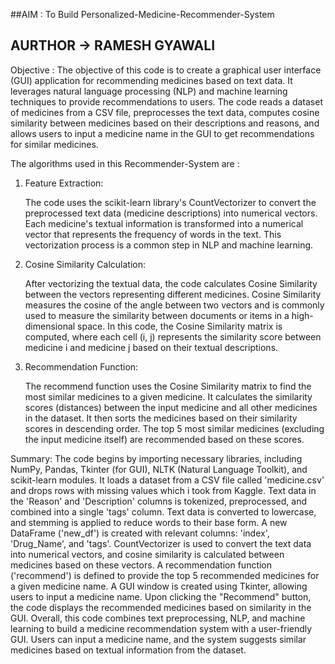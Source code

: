 ##AIM : To Build Personalized-Medicine-Recommender-System
## AURTHOR -> RAMESH GYAWALI

Objective :
    The objective of this code is to create a graphical user interface (GUI) application for recommending medicines based on text data. It leverages natural 
    language processing (NLP) and machine learning techniques to provide recommendations to users. The code reads a dataset of medicines from a CSV file, 
    preprocesses the text data, computes cosine similarity between medicines based on their descriptions and reasons, and allows users to input a medicine name in 
    the GUI to get recommendations for similar medicines.

    
The algorithms used in this Recommender-System are :
1. Feature Extraction:

     The code uses the scikit-learn library's CountVectorizer to convert the preprocessed text data (medicine descriptions) into numerical vectors.
     Each medicine's textual information is transformed into a numerical vector that represents the frequency of words in the text. This vectorization process is a 
     common step in NLP and machine learning.
2. Cosine Similarity Calculation:

     After vectorizing the textual data, the code calculates Cosine Similarity between the vectors representing different medicines.
     Cosine Similarity measures the cosine of the angle between two vectors and is commonly used to measure the similarity between documents or items in a high- 
     dimensional space.
     In this code, the Cosine Similarity matrix is computed, where each cell (i, j) represents the similarity score between medicine i and medicine j based on 
     their 
     textual descriptions.
3. Recommendation Function:

     The recommend function uses the Cosine Similarity matrix to find the most similar medicines to a given medicine.
     It calculates the similarity scores (distances) between the input medicine and all other medicines in the dataset.
     It then sorts the medicines based on their similarity scores in descending order.
     The top 5 most similar medicines (excluding the input medicine itself) are recommended based on these scores.

Summary:
    The code begins by importing necessary libraries, including NumPy, Pandas, Tkinter (for GUI), NLTK (Natural Language Toolkit), and scikit-learn modules.
    It loads a dataset from a CSV file called 'medicine.csv' and drops rows with missing values which i took from Kaggle.
    Text data in the 'Reason' and 'Description' columns is tokenized, preprocessed, and combined into a single 'tags' column.
    Text data is converted to lowercase, and stemming is applied to reduce words to their base form.
    A new DataFrame ('new_df') is created with relevant columns: 'index', 'Drug_Name', and 'tags'.
    CountVectorizer is used to convert the text data into numerical vectors, and cosine similarity is calculated between medicines based on these vectors.
    A recommendation function ('recommend') is defined to provide the top 5 recommended medicines for a given medicine name.
    A GUI window is created using Tkinter, allowing users to input a medicine name.
    Upon clicking the "Recommend" button, the code displays the recommended medicines based on similarity in the GUI.
    Overall, this code combines text preprocessing, NLP, and machine learning to build a medicine recommendation system with a user-friendly GUI. Users can input a 
    medicine name, and the system suggests similar medicines based on textual information from the dataset.
